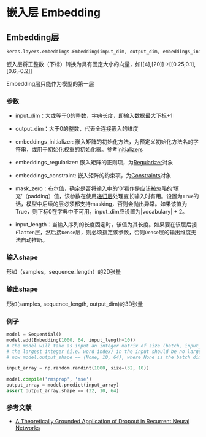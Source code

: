 # 嵌入层 Embedding

## Embedding层

```python
keras.layers.embeddings.Embedding(input_dim, output_dim, embeddings_initializer='uniform', embeddings_regularizer=None, activity_regularizer=None, embeddings_constraint=None, mask_zero=False, input_length=None)
```
嵌入层将正整数（下标）转换为具有固定大小的向量，如[[4],[20]]->[[0.25,0.1],[0.6,-0.2]]

Embedding层只能作为模型的第一层

### 参数

* input_dim：大或等于0的整数，字典长度，即输入数据最大下标+1

* output_dim：大于0的整数，代表全连接嵌入的维度

* embeddings_initializer: 嵌入矩阵的初始化方法，为预定义初始化方法名的字符串，或用于初始化权重的初始化器。参考[initializers](../other/initializations)

* embeddings_regularizer: 嵌入矩阵的正则项，为[Regularizer](../other/regularizers)对象

* embeddings_constraint: 嵌入矩阵的约束项，为[Constraints](../other/constraints)对象

* mask_zero：布尔值，确定是否将输入中的‘0’看作是应该被忽略的‘填充’（padding）值，该参数在使用[递归层](recurrent_layer)处理变长输入时有用。设置为```True```的话，模型中后续的层必须都支持masking，否则会抛出异常。如果该值为True，则下标0在字典中不可用，input_dim应设置为|vocabulary| + 2。 

* input_length：当输入序列的长度固定时，该值为其长度。如果要在该层后接```Flatten```层，然后接```Dense```层，则必须指定该参数，否则```Dense```层的输出维度无法自动推断。


### 输入shape

形如（samples，sequence_length）的2D张量

### 输出shape

形如(samples, sequence_length, output_dim)的3D张量

### 例子
```python
model = Sequential()
model.add(Embedding(1000, 64, input_length=10))
# the model will take as input an integer matrix of size (batch, input_length).
# the largest integer (i.e. word index) in the input should be no larger than 999 (vocabulary size).
# now model.output_shape == (None, 10, 64), where None is the batch dimension.

input_array = np.random.randint(1000, size=(32, 10))

model.compile('rmsprop', 'mse')
output_array = model.predict(input_array)
assert output_array.shape == (32, 10, 64)
```

### 参考文献

* [A Theoretically Grounded Application of Dropout in Recurrent Neural Networks](http://arxiv.org/abs/1512.05287)